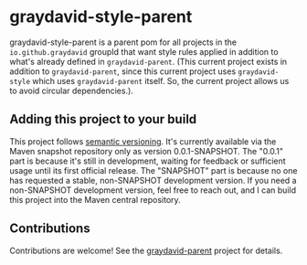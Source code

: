 # graydavid-style-parent

graydavid-style-parent is a parent pom for all projects in the `io.github.graydavid` groupId that want style rules applied in addition to what's already defined in `graydavid-parent`. (This current project exists in addition to `graydavid-parent`, since this current project uses `graydavid-style` which uses `graydavid-parent` itself. So, the current project allows us to avoid circular dependencies.).

## Adding this project to your build

This project follows [semantic versioning](https://semver.org/). It's currently available via the Maven snapshot repository only as version 0.0.1-SNAPSHOT. The "0.0.1" part is because it's still in development, waiting for feedback or sufficient usage until its first official release. The "SNAPSHOT" part is because no one has requested a stable, non-SNAPSHOT development version. If you need a non-SNAPSHOT development version, feel free to reach out, and I can build this project into the Maven central repository.

## Contributions

Contributions are welcome! See the [graydavid-parent](https://github.com/graydavid/graydavid-parent) project for details.